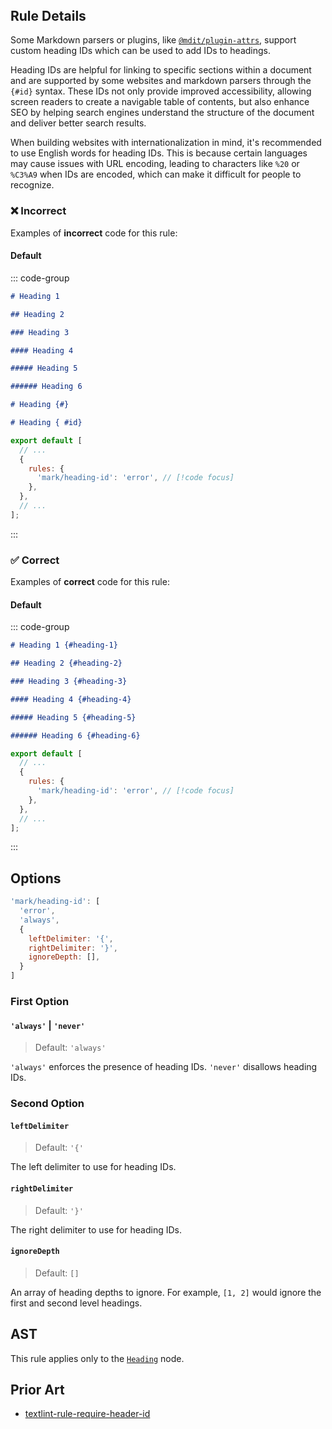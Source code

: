 <!-- markdownlint-disable-next-line no-inline-html first-line-h1 -->
<header v-html="$frontmatter.rule"></header>

## Rule Details

Some Markdown parsers or plugins, like [`@mdit/plugin-attrs`](https://mdit-plugins.github.io/attrs.html), support custom heading IDs which can be used to add IDs to headings.

Heading IDs are helpful for linking to specific sections within a document and are supported by some websites and markdown parsers through the `{#id}` syntax. These IDs not only provide improved accessibility, allowing screen readers to create a navigable table of contents, but also enhance SEO by helping search engines understand the structure of the document and deliver better search results.

When building websites with internationalization in mind, it's recommended to use English words for heading IDs. This is because certain languages may cause issues with URL encoding, leading to characters like `%20` or `%C3%A9` when IDs are encoded, which can make it difficult for people to recognize.

### :x: Incorrect

Examples of **incorrect** code for this rule:

#### Default

::: code-group

```md [incorrect.md] / ⁡/
# Heading 1 ⁡

## Heading 2 ⁡

### Heading 3 ⁡

#### Heading 4 ⁡

##### Heading 5 ⁡

###### Heading 6 ⁡

# Heading {#} ⁡

# Heading { #id} ⁡
```

```js [eslint.config.mjs] {5}
export default [
  // ...
  {
    rules: {
      'mark/heading-id': 'error', // [!code focus]
    },
  },
  // ...
];
```

:::

### :white_check_mark: Correct

Examples of **correct** code for this rule:

#### Default

::: code-group

```md [correct.md]
# Heading 1 {#heading-1}

## Heading 2 {#heading-2}

### Heading 3 {#heading-3}

#### Heading 4 {#heading-4}

##### Heading 5 {#heading-5}

###### Heading 6 {#heading-6}
```

```js [eslint.config.mjs] {5}
export default [
  // ...
  {
    rules: {
      'mark/heading-id': 'error', // [!code focus]
    },
  },
  // ...
];
```

:::

## Options

```js
'mark/heading-id': [
  'error',
  'always',
  {
    leftDelimiter: '{',
    rightDelimiter: '}',
    ignoreDepth: [],
  }
]
```

### First Option

#### `'always'` | `'never'`

> Default: `'always'`

`'always'` enforces the presence of heading IDs. `'never'` disallows heading IDs.

### Second Option

#### `leftDelimiter`

> Default: `'{'`

The left delimiter to use for heading IDs.

#### `rightDelimiter`

> Default: `'}'`

The right delimiter to use for heading IDs.

#### `ignoreDepth`

> Default: `[]`

An array of heading depths to ignore. For example, `[1, 2]` would ignore the first and second level headings.

## AST

This rule applies only to the [`Heading`](https://github.com/syntax-tree/mdast?tab=readme-ov-file#heading) node.  

## Prior Art

- [textlint-rule-require-header-id](https://github.com/textlint-rule/textlint-rule-require-header-id)
